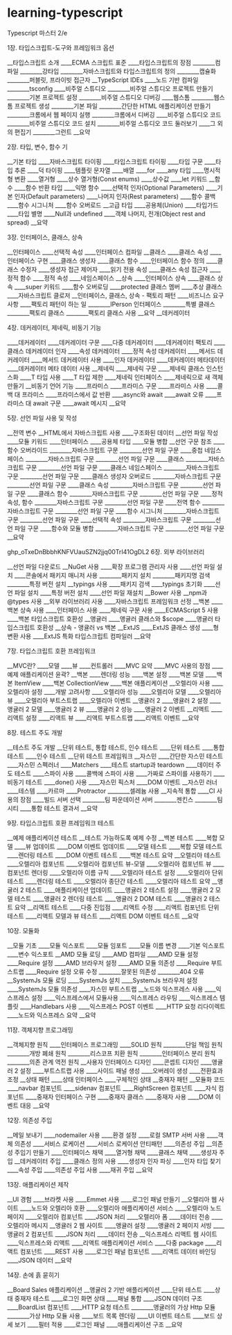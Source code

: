 # learning-typescript
Typescript 마스터 2/e

1장. 타입스크립트-도구와 프레임워크 옵션

__타입스크립트 소개
____ECMA 스크립트 표준
____타입스크립트의 장점
________컴파일
________강타입
________자바스크립트와 타입스크립트의 정의
________캡슐화
________퍼블릿, 프라이빗 접근자
__TypeScript IDEs
____노드 기반 컴파일
________tsconfig
____비주얼 스튜디오
________비주얼 스튜디오 프로젝트 만들기
________기본 프로젝트 설정
________비주얼 스튜디오 디버깅
____웹스톰
________웹스톰 프로젝트 생성
________기본 파일
________간단한 HTML 애플리케이션 만들기
________크롬에서 웹 페이지 실행
________크롬에서 디버깅
____비주얼 스튜디오 코드
________비주얼 스튜디오 코드 설치
________비주얼 스튜디오 코드 둘러보기
____그 외의 편집기
________그런트
__요약


2장. 타입, 변수, 함수 기

__기본 타입
____자바스크립트 타이핑
____타입스크립트 타이핑
____타입 구문
____타입 추론
____덕 타이핑
____템플릿 문자열
____배열
____for
____any 타입
____명시적 형 변환
____열거형
____상수 열거형(Const enums)
____상수값
____let 키워드
__함수
____함수 반환 타입
____익명 함수
____선택적 인자(Optional Parameters)
____기본 인자(Default parameters)
____나머지 인자(Rest parameters)
____함수 콜백
____함수 시그니처
____함수 오버로드
__고급 타입
____공용체(Union)
____타입가드
____타입 별명
____Null과 undefined
____객체 나머지, 전개(Object rest and spread)
__요약


3장. 인터페이스, 클래스, 상속

__인터페이스
____선택적 속성
____인터페이스 컴파일
__클래스
____클래스 속성
____인터페이스 구현
____클래스 생성자
____클래스 함수
____인터페이스 함수 정의
____클래스 수정자
____생성자 접근 제어자
____읽기 전용 속성
____클래스 속성 접근자
____정적 함수
____정적 속성
____네임스페이스
__상속
____인터페이스 상속
____클래스 상속
____super 키워드
____함수 오버로딩
____protected 클래스 멤버
____추상 클래스
____자바스크립트 클로저
__인터페이스, 클래스, 상속 - 팩토리 패턴
____비즈니스 요구사항
____팩토리 패턴이 하는 일
________IPerson 인터페이스
________특별 클래스
________팩토리 클래스
________팩토리 클래스 사용
__요약
__데커레이터


4장. 데커레이터, 제네릭, 비동기 기능

____데커레이터
____데커레이터 구문
____다중 데커레이터
____데커레이터 팩토리
____클래스 데커레이터 인자
____속성 데커레이터
____정적 속성 데커레이터
____메서드 데커레이터
____메서드 데커레이터 사용
____인자 데커레이터
____데커레이터 메타데이터
____데커레이터 메타 데이터 사용
__제네릭
____제네릭 구문
____제네릭 클래스 인스턴스화
____T 타입 사용
____T 타입 제한
____제네릭 인터페이스
____제네릭으로 새 객체 만들기
__비동기 언어 기능
____프라미스
____프라미스 구문
____프라미스 사용
____콜백 대 프라미스
____프라미스에서 값 반환
____async와 await
____await 오류
____프라미스 대 await 구문
____await 메시지
__요약


5장. 선언 파일 사용 및 작성

__전역 변수
__HTML에서 자바스크립트 사용
____구조화된 데이터
__선언 파일 작성
____모듈 키워드
____인터페이스
____공용체 타입
____모듈 병합
__선언 구문 참조
____함수 오버라이드
________자바스크립트 구문
________선언 파일 구문
____중첩 네임스페이스
________자바스크립트 구문
________선언 파일 구문
____클래스
________자바스크립트 구문
________선언 파일 구문
____클래스 네임스페이스
________자바스크립트 구문
________선언 파일 구문
____클래스 생성자 오버로드
________자바스크립트 구문
________선언 파일 구문
____클래스 속성
________자바스크립트 구문
________선언 파일 구문
____클래스 함수
________자바스크립트 구문
________선언 파일 구문
____정적 속성, 함수
________자바스크립트 구문
________선언 파일 구문
____전역 함수
________자바스크립트 구문
________선언 파일 구문
____함수 시그니처
________자바스크립트 구문
________선언 파일 구문
____선택적 속성
________자바스크립트 구문
________선언 파일 구문
____함수와 모듈 병합
________자바스크립트 구문
________선언 파일 구문
__요약

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
6장. 외부 라이브러리

__선언 파일 다운로드
__NuGet 사용
____확장 프로그램 관리자 사용
____선언 파일 설치
____콘솔에서 패키지 매니저 사용
________패키지 설치
________패키지명 검색
________특정 버전 설치
__typings 사용
____패키지 검색
____typings 초기화
____선언 파일 설치
____특정 버전 설치
____선언 파일 재설치
__Bower 사용
__npm과 @types 사용
__외부 라이브러리 사용
____자바스크립트 프레임워크 선정
__백본
____백본 상속 사용
____인터페이스 사용
____제네릭 구문 사용
____ECMAScript 5 사용
____백본 타입스크립트 호환성
__앵귤러
____앵귤러 클래스와 $scope
____앵귤러 타입스크립트 호환성
__상속 - 앵귤러 vs 백본
__ExtJS
____ExtJS 클래스 생성
____형 변환 사용
____ExtJS 특화 타입스크립트 컴파일러
__요약


7장. 타입스크립트 호환 프레임워크

__MVC란?
____모델
____뷰
____컨트롤러
____MVC 요약
____MVC 사용의 장점
____예제 애플리케이션 윤곽?
__백본
____렌더링 성능
____백본 설정
____백본 모델
____백본 ItemView
____백본 CollectionView
____백본 애플리케이션
__오렐리아 사용
____오렐리아 설정
____개발 고려사항
____오렐리아 성능
____오렐리아 모델
____오렐리아 뷰
____오렐리아 부트스트랩
____오렐리아 이벤트
__앵귤러 2
____앵귤러 2 설정
____앵귤러 2 모델
____앵귤러 2 뷰
____앵귤러 2 성능
____앵귤러 2 이벤트
__리액트
____리액트 설정
____리액트 뷰
____리액트 부트스트랩
____리액트 이벤트
__요약


8장. 테스트 주도 개발

__테스트 주도 개발
__단위 테스트, 통합 테스트, 인수 테스트
____단위 테스트
____통합 테스트
____인수 테스트
__단위 테스트 프레임워크
__자스민
____간단한 자스민 테스트
____자스민 스펙러너
____Matchers
____테스트 startup과 teardown
____데이터 주도 테스트
____스파이 사용
____콜백에 스파이 사용
____가짜로 스파이를 사용하기
____비동기 테스트
____done() 사용
____자스민 픽스처
____DOM 이벤트
__자스민 러너
____테스템
____카르마
____Protractor
________셀레늄 사용
__지속적 통합
____CI 사용의 장점
____빌드 서버 선택
________팀 파운데이션 서버
________젠킨스
________팀시티
____통합 테스트 결과서
__요약


9장. 타입스크립트 호환 프레임워크 테스트

__예제 애플리케이션 테스트
__테스트 가능하도록 예제 수정
__백본 테스트
____복합 모델
____뷰 업데이트
____DOM 이벤트 업데이트
____모델 테스트
____복합 모델 테스트
____렌더링 테스트
____DOM 이벤트 테스트
____백본 테스트 요약
__오렐리아 테스트
____오렐리아 컴포넌트
____오렐리아 컴포넌트 뷰-모델
____오렐리아 컴포넌트 뷰
____컴포넌트 렌더링
____오렐리아 이름 규칙
____오렐리아 테스트 설정
____오렐리아 단위 테스트
____렌더링 테스트
____오렐리아 종단간 테스트
____오렐리아 테스트 요약
__앵귤러 2 테스트
____애플리케이션 업데이트
____앵귤러 2 테스트 설정
____앵귤러 2 모델 테스트
____앵귤러 2 렌더링 테스트
____앵귤러 2 DOM 테스트
____앵귤러 2 테스트 요약
__리액트 테스트
____다중 진입점
____리액트 수정
____리액트 컴포넌트 단위 테스트
____리액트 모델과 뷰 테스트
____리액트 DOM 이벤트 테스트
__요약


10장. 모듈화

__모듈 기초
____모듈 익스포트
____모듈 임포트
____모듈 이름 변경
____기본 익스포트
____변수 익스포트
__AMD 모듈 로딩
____AMD 컴파일
____AMD 모듈 설정
____Require 설정
____AMD 브라우저 설정
____AMD 모듈 의존성
____Require 부트스트랩
____Require 설정 오류 수정
________잘못된 의존성
________404 오류
__SystemJs 모듈 로딩
____SystemJs 설치
____SystemJs 브라우저 설정
____SystemJs 모듈 의존성
____자스민 부트스트랩
__노드와 익스프레스 사용
____익스프레스 설정
____익스프레스에서 모듈사용
____익스프레스 라우팅
____익스프레스 템플릿
____Handlebars 사용
____익스프레스 POST 이벤트
____HTTP 요청 리다이렉트
____노드와 익스프레스 요약
__요약


11장. 객체지향 프로그래밍

__객체지향 원칙
____인터페이스 프로그래밍
____SOLID 원칙
________단일 책임 원칙
________개방 폐쇄 원칙
________리스코프 치환 원칙
________인터페이스 분리 원칙
________의존 관계 역전 원칙
__사용자 인터페이스 디자인
____콘셉트 디자인
____앵귤러 2 설정
____부트스트랩 사용
____사이드 패널 생성
____오버레이 생성
____전환효과 조정
__상태 패턴
____상태 인터페이스
____구체적인 상태
__중재자 패턴
__모듈화 코드
____navbar 컴포넌트
____sidenav 컴포넌트
____RightScreen 컴포넌트
____자식 컴포넌트
____중재자 인터페이스 구현
____중재자 클래스
____중재자 사용
____DOM 이벤트 대응
__요약


12장. 의존성 주입

__메일 보내기
____nodemailer 사용
____환경 설정
____로컬 SMTP 서버 사용
____객체 의존성
____서비스 로케이션
____서비스 로케이션 안티패턴
____의존성 주입
__의존성 주입기 만들기
____인터페이스 채택
____열거형 채택
____클래스 채택
____생성자 주입
__데커레이터 주입
____클래스 정의 사용
____생성자 인자 파싱
____인자 타입 찾기
____속성 주입
____의존성 주입 사용
____재귀 주입
__요약


13장. 애플리케이션 제작

__UI 경험
____브라켓 사용
____Emmet 사용
____로그인 패널 만들기
__오렐리아 웹 사이트
____노드와 오렐리아 호환
____오렐리아 애플리케이션 서비스
____오렐리아 노드 페이지
____오렐리아 컴포넌트
____JSON 처리
____오렐리아 폼
____데이터 전송
____오렐리아 메시지
__앵귤러 2 웹 사이트
____앵귤러 설정
____앵귤러 2 페이지 서빙
____앵귤러 2 컴포넌트
____JSON 처리
____데이터 전송
__익스프레스 리액트 웹 사이트
____익스프레스와 리액트
____리액트 애플리케이션 서비스
____다중 package
____리액트 컴포넌트
____REST 사용
____로그인 패널 컴포넌트
____리액트 데이터 바인딩
____JSON 데이터
__요약


14장. 손에 흙 묻히기

__Board Sales 애플리케이션
__앵귤러 2 기반 애플리케이션
____단위 테스트
____상태 중재자 테스트
____로그인 화면 상태
____패널 통합
____JSON 데이터 구조
____BoardList 컴포넌트
____HTTP 요청 테스트
________앵귤러의 가상 Http 모듈
________가상 Http 모듈 사용
____보드 목록 렌더링
____UI 이벤트 테스트
____보드 상세 보기
____필터 적용
____로그인 패널
____애플리케이션 구조
__요약
